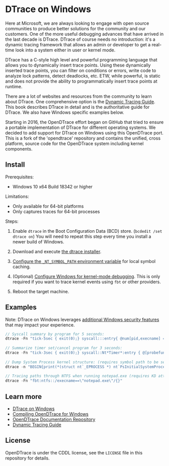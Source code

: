 # DTrace on Windows

Here at Microsoft, we are always looking to engage with open source communities to produce better solutions for the community and our customers. One of the more useful debugging advances that have arrived in the last decade is DTrace. DTrace of course needs no introduction: it's a dynamic tracing framework that allows an admin or developer to get a real-time look into a system either in user or kernel mode. 

DTrace has a C-style high level and powerful programming language that allows you to dynamically insert trace points. Using these dynamically inserted trace points, you can filter on conditions or errors, write code to analyze lock patterns, detect deadlocks, etc. ETW, while powerful, is static and does not provide the ability to programmatically insert trace points at runtime.

There are a lot of websites and resources from the community to learn about DTrace. One comprehensive option is the [Dynamic Tracing Guide](http://dtrace.org/guide). This book describes DTrace in detail and is the authoritative guide for DTrace. We also have Windows specific examples below.

Starting in 2016, the OpenDTrace effort began on GitHub that tried to ensure a portable implementation of DTrace for different operating systems. We decided to add support for DTrace on Windows using this OpenDTrace port. This is a fork of the 'opendtrace' repository and contains the unified, cross platform, source code for the OpenDTrace system including kernel components.

## Install

Prerequisites:
* Windows 10 x64 Build 18342 or higher

Limitations:
* Only available for 64-bit platforms
* Only captures traces for 64-bit processes

Steps:
1. Enable `dtrace` in the Boot Configuration Data (BCD) store. (`bcdedit /set dtrace on`) You will need to repeat this step every time you install a newer build of Windows.

2. Download and execute [the dtrace installer](https://download.microsoft.com/download/B/D/4/BD4B95A5-0B61-4D8F-837C-F889AAD8DAA2/DTrace.amd64.msi).

3. [Configure the `_NT_SYMBOL_PATH` environment variable](https://docs.microsoft.com/en-us/windows/desktop/dxtecharts/debugging-with-symbols#using-the-microsoft-symbol-server) for local symbol caching.

4. (Optional) [Configure Windows for kernel-mode debugging](https://docs.microsoft.com/en-us/windows-hardware/drivers/debugger/getting-started-with-windbg--kernel-mode-). This is only required if you want to trace kernel events using `fbt` or other providers.

5. Reboot the target machine.

## Examples

Note: DTrace on Windows leverages [additional Windows security features]((https://techcommunity.microsoft.com/t5/Windows-Kernel-Internals/DTrace-on-Windows/ba-p/362902)) that may impact your experience.

```c
// Syscall summary by program for 5 seconds: 
dtrace -Fn "tick-5sec { exit(0);} syscall:::entry{ @num[pid,execname] = count();} "
 
// Summarize timer set/cancel program for 3 seconds: 
dtrace -Fn "tick-3sec { exit(0);} syscall::Nt*Timer*:entry { @[probefunc, execname, pid] = count();}"
 
// Dump System Process kernel structure: (requires symbol path to be set)
dtrace -n "BEGIN{print(*(struct nt`_EPROCESS *) nt`PsInitialSystemProcess);exit(0);}"
 
// Tracing paths through NTFS when running notepad.exe (requires KD attach): Run below command and launch notepad.exe
dtrace -Fn "fbt:ntfs::/execname==\"notepad.exe\"/{}"
```

## Learn more

* [DTrace on Windows](https://techcommunity.microsoft.com/t5/Windows-Kernel-Internals/DTrace-on-Windows/ba-p/362902)
* [Compiling OpenDTrace for Windows](COMPILING.md)
* [OpenDTrace Documentation Repository](https://github.com/opendtrace/documentation)
* [Dynamic Tracing Guide](http://dtrace.org/guide/preface.html)

## License

OpenDTrace is under the CDDL license, see the `LICENSE` file in this repository for details.
